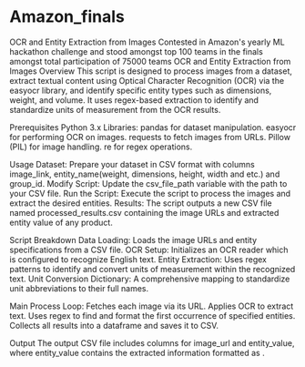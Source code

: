 # Amazon_finals
OCR and Entity Extraction from Images
Contested in Amazon's yearly ML hackathon challenge and stood amongst top 100 teams in the finals amongst total participation of 75000 teams
OCR and Entity Extraction from Images
Overview
This script is designed to process images from a dataset, extract textual content using Optical Character Recognition (OCR) via the easyocr library, and identify specific entity types such as dimensions, weight, and volume. It uses regex-based extraction to identify and standardize units of measurement from the OCR results.

Prerequisites
Python 3.x
Libraries:
pandas for dataset manipulation.
easyocr for performing OCR on images.
requests to fetch images from URLs.
Pillow (PIL) for image handling.
re for regex operations.

Usage
Dataset: Prepare your dataset in CSV format with columns image_link, entity_name(weight, dimensions, height, width and etc.) and group_id.
Modify Script: Update the csv_file_path variable with the path to your CSV file.
Run the Script: Execute the script to process the images and extract the desired entities.
Results: The script outputs a new CSV file named processed_results.csv containing the image URLs and extracted entity value of any product.

Script Breakdown
Data Loading: Loads the image URLs and entity specifications from a CSV file.
OCR Setup: Initializes an OCR reader which is configured to recognize English text.
Entity Extraction: Uses regex patterns to identify and convert units of measurement within the recognized text.
Unit Conversion Dictionary: A comprehensive mapping to standardize unit abbreviations to their full names.

Main Process Loop:
Fetches each image via its URL.
Applies OCR to extract text.
Uses regex to find and format the first occurrence of specified entities.
Collects all results into a dataframe and saves it to CSV.

Output
The output CSV file includes columns for image_url and entity_value, where entity_value contains the extracted information formatted as <numeric value> <unit>.
